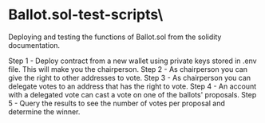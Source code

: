 # Ballot.sol-test-scripts\

Deploying and testing the functions of Ballot.sol from the solidity documentation.

Step 1 - Deploy contract from a new wallet using private keys stored in .env file. This will make you the chairperson.
Step 2 - As chairperson you can give the right to other addresses to vote.
Step 3 - As chairperson you can delegate votes to an address that has the right to vote.
Step 4 - An account with a delegated vote can cast a vote on one of the ballots' proposals.
Step 5 - Query the results to see the number of votes per proposal and determine the winner.
